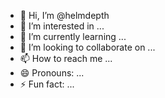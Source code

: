 - 👋 Hi, I’m @helmdepth
- 👀 I’m interested in ...
- 🌱 I’m currently learning ...
- 💞️ I’m looking to collaborate on ...
- 📫 How to reach me ...
- 😄 Pronouns: ...
- ⚡ Fun fact: ...

<!---
helmdepth/helmdepth is a ✨ special ✨ repository because its `README.md` (this file) appears on your GitHub profile.
You can click the Preview link to take a look at your changes.
--->
